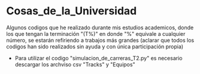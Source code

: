 # Cosas_de_la_Universidad
Algunos codigos que he realizado durante mis estudios academicos, donde los que tengan la terminación "(T%)" en donde  "%" equivale a cualquier número, se estarán refiriendo a trabajos más grandes (aclarar que todos los codigos han sido realizados sin ayuda y con única participación propia)

  * Para utilizar el codigo "simulacion_de_carreras_T2.py" es necesario descargar los archviso csv "Tracks" y "Equipos"
